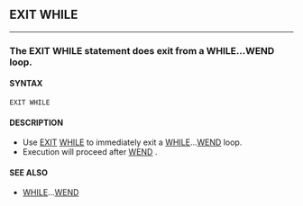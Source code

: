 ## EXIT WHILE
---

### The EXIT WHILE statement does exit from a WHILE...WEND loop.

#### SYNTAX

`EXIT WHILE`

#### DESCRIPTION
* Use [EXIT](./EXIT.md) [WHILE](./WHILE.md) to immediately exit a [WHILE](./WHILE.md)...[WEND](./WEND.md) loop.
* Execution will proceed after [WEND](./WEND.md) .


#### SEE ALSO
* [WHILE](./WHILE.md)...[WEND](./WEND.md)
